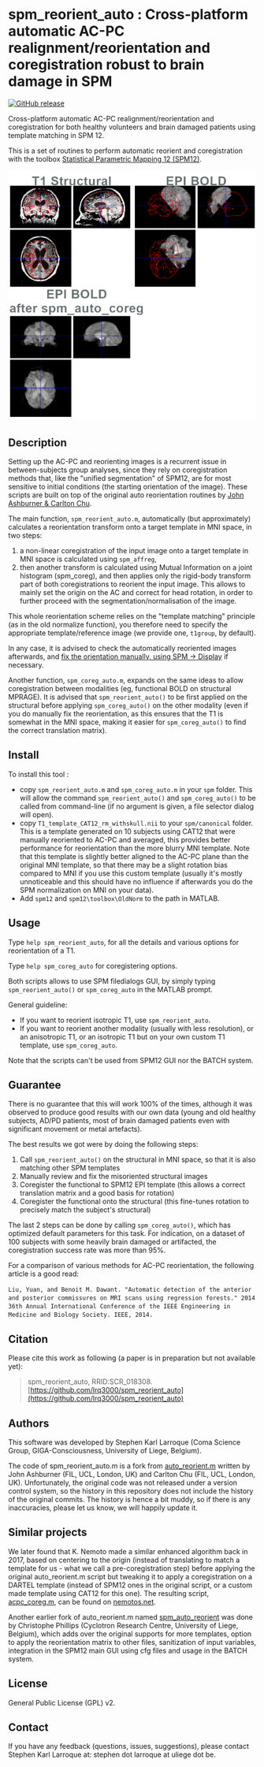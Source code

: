 # spm_reorient_auto : Cross-platform automatic AC-PC realignment/reorientation and coregistration robust to brain damage in SPM

[![GitHub release](https://img.shields.io/github/release/lrq3000/spm_reorient_auto.svg)](https://github.com/lrq3000/spm_reorient_auto/releases/)

Cross-platform automatic AC-PC realignment/reorientation and coregistration for both healthy volunteers and brain damaged patients using template matching in SPM 12.

This is a set of routines to perform automatic reorient and coregistration with the toolbox [Statistical Parametric Mapping 12 (SPM12)](https://www.fil.ion.ucl.ac.uk/spm/).

![Automatic coregistration example using spm_coreg_auto.m](img/coreg.png)

## Description

Setting up the AC-PC and reorienting images is a recurrent issue in between-subjects group analyses, since they rely on coregistration methods that, like the "unified segmentation" of SPM12, are for most sensitive to initial conditions (the starting orientation of the image). These scripts are built on top of the original auto reorientation routines by [John Ashburner & Carlton Chu](https://en.wikibooks.org/wiki/SPM/How-to#How_to_automatically_reorient_images?).

The main function, `spm_reorient_auto.m`, automatically (but approximately) calculates a reorientation transform onto a target template in MNI space, in two steps:

1. a non-linear coregistration of the input image onto a target template in MNI space is calculated using `spm_affreg`,
2. then another transform is calculated using Mutual Information on a joint histogram (spm_coreg), and then applies only the rigid-body transform part of both coregistrations to reorient the input image. This allows to mainly set the origin on the AC and correct for head rotation, in order to further proceed with the segmentation/normalisation of the image.

This whole reorientation scheme relies on the "template matching" principle (as in the old normalize function), you therefore need to specify the appropriate template/reference image (we provide one, `t1group`, by default).

In any case, it is advised to check the automatically reoriented images afterwards, and [fix the orientation manually, using SPM -> Display](https://en.wikibooks.org/wiki/SPM/How-to#How_to_manually_change_the_orientation_of_an_image?) if necessary.

Another function, `spm_coreg_auto.m`, expands on the same ideas to allow coregistration between modalities (eg, functional BOLD on structural MPRAGE). It is advised that `spm_reorient_auto()` to be first applied on the structural before applying `spm_coreg_auto()` on the other modality (even if you do manually fix the reorientation, as this ensures that the T1 is somewhat in the MNI space, making it easier for `spm_coreg_auto()` to find the correct translation matrix).

## Install

To install this tool :

* copy `spm_reorient_auto.m` and `spm_coreg_auto.m` in your `spm` folder. This will allow the command `spm_reorient_auto()` and `spm_coreg_auto()` to be called from command-line (if no argument is given, a file selector dialog will open).
* copy `T1_template_CAT12_rm_withskull.nii` to your `spm/canonical` folder. This is a template generated on 10 subjects using CAT12 that were manually reoriented to AC-PC and averaged, this provides better performance for reorientation than the more blurry MNI template. Note that this template is slightly better aligned to the AC-PC plane than the original MNI template, so that there may be a slight rotation bias compared to MNI if you use this custom template (usually it's mostly unnoticeable and this should have no influence if afterwards you do the SPM normalization on MNI on your data).
* Add `spm12` and `spm12\toolbox\OldNorm` to the path in MATLAB.

## Usage

Type `help spm_reorient_auto`, for all the details and various options for reorientation of a T1.

Type `help spm_coreg_auto` for coregistering options.

Both scripts allows to use SPM filedialogs GUI, by simply typing `spm_reorient_auto()` or `spm_coreg_auto` in the MATLAB prompt.

General guideline:

* If you want to reorient isotropic T1, use `spm_reorient_auto`.
* If you want to reorient another modality (usually with less resolution), or an anisotropic T1, or an isotropic T1 but on your own custom T1 template, use `spm_coreg_auto`.

Note that the scripts can't be used from SPM12 GUI nor the BATCH system.

## Guarantee

There is no guarantee that this will work 100% of the times, although it was observed to produce good results with our own data (young and old healthy subjects, AD/PD patients, most of brain damaged patients even with significant movement or metal artefacts).

The best results we got were by doing the following steps:

1. Call `spm_reorient_auto()` on the structural in MNI space, so that it is also matching other SPM templates
2. Manually review and fix the misoriented structural images
3. Coregister the functional to SPM12 EPI template (this allows a correct translation matrix and a good basis for rotation)
4. Coregister the functional onto the structural (this fine-tunes rotation to precisely match the subject's structural)

The last 2 steps can be done by calling `spm_coreg_auto()`, which has optimized default parameters for this task. For indication, on a dataset of 100 subjects with some heavily brain damaged or artifacted, the coregistration success rate was more than 95%.

For a comparison of various methods for AC-PC reorientation, the following article is a good read:

`Liu, Yuan, and Benoit M. Dawant. "Automatic detection of the anterior and posterior commissures on MRI scans using regression forests." 2014 36th Annual International Conference of the IEEE Engineering in Medicine and Biology Society. IEEE, 2014.`

## Citation

Please cite this work as following (a paper is in preparation but not available yet):

> spm_reorient_auto, RRID:SCR_018308. [https://github.com/lrq3000/spm_reorient_auto](https://github.com/lrq3000/spm_reorient_auto)

## Authors

This software was developed by Stephen Karl Larroque (Coma Science Group, GIGA-Consciousness, University of Liege, Belgium).

The code of spm_reorient_auto.m is a fork from [auto_reorient.m](https://www.jiscmail.ac.uk/cgi-bin/webadmin?A2=SPM;d1f675f1.0810) written by John Ashburner (FIL, UCL, London, UK) and Carlton Chu (FIL, UCL, London, UK). Unfortunately, the original code was not released under a version control system, so the history in this repository does not include the history of the original commits. The history is hence a bit muddy, so if there is any inaccuracies, please let us know, we will happily update it.

## Similar projects

We later found that K. Nemoto made a similar enhanced algorithm back in 2017, based on centering to the origin (instead of translating to match a template for us - what we call a pre-coregistration step) before applying the original auto_reorient.m script but tweaking it to apply a coregistration on a DARTEL template (instead of SPM12 ones in the original script, or a custom made template using CAT12 for this one). The resulting script, [acpc_coreg.m](https://web.archive.org/web/20180727093129/http://www.nemotos.net/scripts/acpc_coreg.m), can be found on [nemotos.net](https://www.nemotos.net/?p=1892).

Another earlier fork of auto_reorient.m named [spm_auto_reorient](https://github.com/CyclotronResearchCentre/spm_auto_reorient) was done by Christophe Phillips (Cyclotron Research Centre, University of Liege, Belgium), which adds over the original supports for more templates, option to apply the reorientation matrix to other files, sanitization of input variables, integration in the SPM12 main GUI using cfg files and usage in the BATCH system.

## License

General Public License (GPL) v2.

## Contact

If you have any feedback (questions, issues, suggestions), please contact Stephen Karl Larroque at: stephen dot larroque at uliege dot be.

